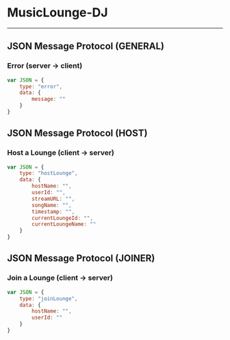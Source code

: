 # MusicLounge-DJ
---
## JSON Message Protocol (GENERAL)

### Error (server → client)
```javascript
var JSON = {
    type: "error",
    data: {
        message: ""
    }
}
```

## JSON Message Protocol (HOST)

### Host a Lounge (client → server)
```javascript
var JSON = {
    type: "hostLounge",
    data: {
        hostName: "",
        userId: "",
        streamURL: "",
        songName: "",
        timestamp: "",
        currentLoungeId: "",
        currentLoungeName: ""
    }
}

```

## JSON Message Protocol (JOINER)

### Join a Lounge (client → server)
```javascript
var JSON = {
    type: "joinLounge",
    data: {
        hostName: "",
        userId: ""
    }
}
```
